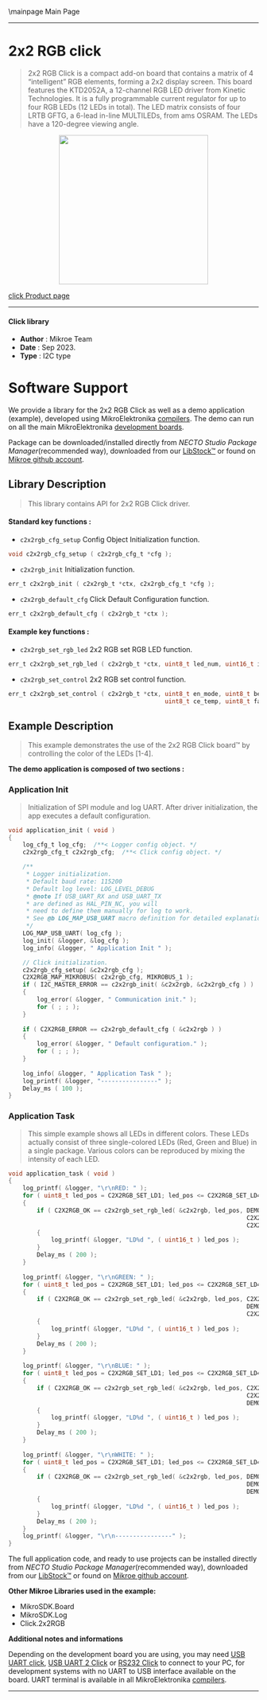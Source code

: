 \mainpage Main Page

---
# 2x2 RGB click

> 2x2 RGB Click is a compact add-on board that contains a matrix of 4 “intelligent” RGB elements, forming a 2x2 display screen. This board features the KTD2052A, a 12-channel RGB LED driver from Kinetic Technologies. It is a fully programmable current regulator for up to four RGB LEDs (12 LEDs in total). The LED matrix consists of four LRTB GFTG, a 6-lead in-line MULTILEDs, from ams OSRAM. The LEDs have a 120-degree viewing angle.

<p align="center">
  <img src="https://download.mikroe.com/images/click_for_ide/2x2rgb_click.png" height=300px>
</p>

[click Product page](https://www.mikroe.com/2x2-rgb-click)

---


#### Click library

- **Author**        : Mikroe Team
- **Date**          : Sep 2023.
- **Type**          : I2C type


# Software Support

We provide a library for the 2x2 RGB Click
as well as a demo application (example), developed using MikroElektronika
[compilers](https://www.mikroe.com/necto-studio).
The demo can run on all the main MikroElektronika [development boards](https://www.mikroe.com/development-boards).

Package can be downloaded/installed directly from *NECTO Studio Package Manager*(recommended way), downloaded from our [LibStock&trade;](https://libstock.mikroe.com) or found on [Mikroe github account](https://github.com/MikroElektronika/mikrosdk_click_v2/tree/master/clicks).

## Library Description

> This library contains API for 2x2 RGB Click driver.

#### Standard key functions :

- `c2x2rgb_cfg_setup` Config Object Initialization function.
```c
void c2x2rgb_cfg_setup ( c2x2rgb_cfg_t *cfg );
```

- `c2x2rgb_init` Initialization function.
```c
err_t c2x2rgb_init ( c2x2rgb_t *ctx, c2x2rgb_cfg_t *cfg );
```

- `c2x2rgb_default_cfg` Click Default Configuration function.
```c
err_t c2x2rgb_default_cfg ( c2x2rgb_t *ctx );
```

#### Example key functions :

- `c2x2rgb_set_rgb_led` 2x2 RGB set RGB LED function.
```c
err_t c2x2rgb_set_rgb_led ( c2x2rgb_t *ctx, uint8_t led_num, uint16_t ired, uint16_t igrn, uint16_t iblu );
```

- `c2x2rgb_set_control` 2x2 RGB set control function.
```c
err_t c2x2rgb_set_control ( c2x2rgb_t *ctx, uint8_t en_mode, uint8_t be_en, 
                                            uint8_t ce_temp, uint8_t fade_rate );
```

## Example Description

> This example demonstrates the use of the 2x2 RGB Click board™ 
> by controlling the color of the LEDs [1-4].

**The demo application is composed of two sections :**

### Application Init

> Initialization of SPI module and log UART.
> After driver initialization, the app executes a default configuration.

```c
void application_init ( void ) 
{
    log_cfg_t log_cfg;  /**< Logger config object. */
    c2x2rgb_cfg_t c2x2rgb_cfg;  /**< Click config object. */

    /** 
     * Logger initialization.
     * Default baud rate: 115200
     * Default log level: LOG_LEVEL_DEBUG
     * @note If USB_UART_RX and USB_UART_TX 
     * are defined as HAL_PIN_NC, you will 
     * need to define them manually for log to work. 
     * See @b LOG_MAP_USB_UART macro definition for detailed explanation.
     */
    LOG_MAP_USB_UART( log_cfg );
    log_init( &logger, &log_cfg );
    log_info( &logger, " Application Init " );

    // Click initialization.
    c2x2rgb_cfg_setup( &c2x2rgb_cfg );
    C2X2RGB_MAP_MIKROBUS( c2x2rgb_cfg, MIKROBUS_1 );
    if ( I2C_MASTER_ERROR == c2x2rgb_init( &c2x2rgb, &c2x2rgb_cfg ) ) 
    {
        log_error( &logger, " Communication init." );
        for ( ; ; );
    }
    
    if ( C2X2RGB_ERROR == c2x2rgb_default_cfg ( &c2x2rgb ) )
    {
        log_error( &logger, " Default configuration." );
        for ( ; ; );
    }
    
    log_info( &logger, " Application Task " );
    log_printf( &logger, "----------------" );
    Delay_ms ( 100 );
}
```

### Application Task

> This simple example shows all LEDs in different colors.
> These LEDs actually consist of three single-colored LEDs (Red, Green and Blue) in a single package. 
> Various colors can be reproduced by mixing the intensity of each LED.

```c
void application_task ( void ) 
{
    log_printf( &logger, "\r\nRED: " );
    for ( uint8_t led_pos = C2X2RGB_SET_LD1; led_pos <= C2X2RGB_SET_LD4; led_pos++ )
    {
        if ( C2X2RGB_OK == c2x2rgb_set_rgb_led( &c2x2rgb, led_pos, DEMO_LED_CURRENT,
                                                                   C2X2RGB_LED_CURRENT_OFF, 
                                                                   C2X2RGB_LED_CURRENT_OFF ) )
        {
            log_printf( &logger, "LD%d ", ( uint16_t ) led_pos );
        }
        Delay_ms ( 200 );
    }
    
    log_printf( &logger, "\r\nGREEN: " );
    for ( uint8_t led_pos = C2X2RGB_SET_LD1; led_pos <= C2X2RGB_SET_LD4; led_pos++ )
    {
        if ( C2X2RGB_OK == c2x2rgb_set_rgb_led( &c2x2rgb, led_pos, C2X2RGB_LED_CURRENT_OFF, 
                                                                   DEMO_LED_CURRENT, 
                                                                   C2X2RGB_LED_CURRENT_OFF ) )
        {
            log_printf( &logger, "LD%d ", ( uint16_t ) led_pos );
        }
        Delay_ms ( 200 );
    }
    
    log_printf( &logger, "\r\nBLUE: " );
    for ( uint8_t led_pos = C2X2RGB_SET_LD1; led_pos <= C2X2RGB_SET_LD4; led_pos++ )
    {
        if ( C2X2RGB_OK == c2x2rgb_set_rgb_led( &c2x2rgb, led_pos, C2X2RGB_LED_CURRENT_OFF, 
                                                                   C2X2RGB_LED_CURRENT_OFF, 
                                                                   DEMO_LED_CURRENT ) )
        {
            log_printf( &logger, "LD%d ", ( uint16_t ) led_pos );
        }
        Delay_ms ( 200 );
    }
    
    log_printf( &logger, "\r\nWHITE: " );
    for ( uint8_t led_pos = C2X2RGB_SET_LD1; led_pos <= C2X2RGB_SET_LD4; led_pos++ )
    {
        if ( C2X2RGB_OK == c2x2rgb_set_rgb_led( &c2x2rgb, led_pos, DEMO_LED_CURRENT, 
                                                                   DEMO_LED_CURRENT, 
                                                                   DEMO_LED_CURRENT ) )
        {
            log_printf( &logger, "LD%d ", ( uint16_t ) led_pos );
        }
        Delay_ms ( 200 );
    }
    log_printf( &logger, "\r\n----------------" );
}
```

The full application code, and ready to use projects can be installed directly from *NECTO Studio Package Manager*(recommended way), downloaded from our [LibStock&trade;](https://libstock.mikroe.com) or found on [Mikroe github account](https://github.com/MikroElektronika/mikrosdk_click_v2/tree/master/clicks).

**Other Mikroe Libraries used in the example:**

- MikroSDK.Board
- MikroSDK.Log
- Click.2x2RGB

**Additional notes and informations**

Depending on the development board you are using, you may need
[USB UART click](https://www.mikroe.com/usb-uart-click),
[USB UART 2 Click](https://www.mikroe.com/usb-uart-2-click) or
[RS232 Click](https://www.mikroe.com/rs232-click) to connect to your PC, for
development systems with no UART to USB interface available on the board. UART
terminal is available in all MikroElektronika
[compilers](https://shop.mikroe.com/compilers).

---
